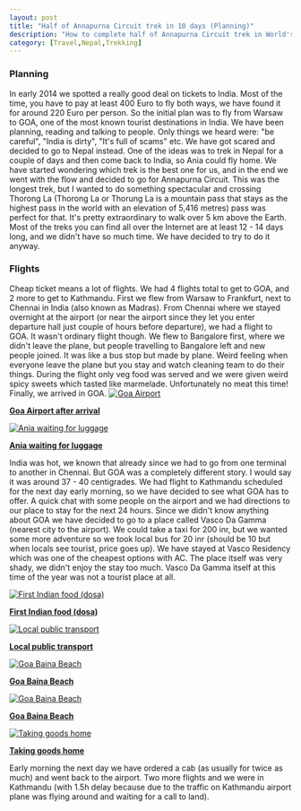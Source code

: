 ```yaml
---
layout: post
title: "Half of Annapurna Circuit trek in 10 days (Planning)"
description: "How to complete half of Annapurna Circuit trek in World's highest mountains in 10 days. Including crossing Thorong La pass, the highest tourist pass in the World."
category: [Travel,Nepal,Trekking]
--- 
```

<div id="content">
<h3>Planning</h3>
In early 2014 we spotted a really good deal on tickets to India. Most of the time, you have to pay at least 400 Euro to fly both ways, we have found it for around 220 Euro per person. So the initial plan was to fly from Warsaw to GOA, one of the most known tourist destinations in India. We have been planning, reading and talking to people. Only things we heard were: "be careful", "India is dirty", "It's full of scams" etc. We have got scared and decided to go to Nepal instead. One of the ideas was to trek in Nepal for a couple of days and then come back to India, so Ania could fly home. We have started wondering which trek is the best one for us, and in the end we went with the flow and decided to go for Annapurna Circuit. This was the longest trek, but I wanted to do something spectacular and crossing Thorong La (Thorong La or Thorung La is a mountain pass that stays as the highest pass in the world with an elevation of 5,416 metres) pass was perfect for that. It's pretty extraordinary to walk over 5 km above the Earth. Most of the treks you can find all over the Internet are at least 12 - 14 days long, and we didn't have so much time. We have decided to try to do it anyway. 

<h3>Flights</h3>
Cheap ticket means a lot of flights. We had 4 flights total to get to GOA, and 2 more to get to Kathmandu. First we flew from Warsaw to Frankfurt, next to Chennai in India (also known as Madras). From Chennai where we stayed overnight at the airport (or near the airport since they let you enter departure hall just couple of hours before departure), we had a flight to GOA. It wasn't ordinary flight though. We flew to Bangalore first, where we didn't leave the plane, but people travelling to Bangalore left and new people joined. It was like a bus stop but made by plane. Weird feeling when everyone leave the plane but you stay and watch cleaning team to do their things. During the flight only veg food was served and we were given weird spicy sweets which tasted like marmelade. Unfortunately no meat this time! Finally, we arrived in GOA.

<a data-gallery="goa" data-parent="#content" data-toggle="lightbox" href="/img/AnnapurnaCircuit/goaAirport.jpg" data-footer="Goa Airport after arrival">
    <img class="img-responsive center-block" src="/img/AnnapurnaCircuit/min.goaAirport.jpg" alt="Goa Airport" />
    <strong><p class="text-center">Goa Airport after arrival</p></strong>
</a>

<a data-gallery="goa" data-parent="#content" data-toggle="lightbox" href="/img/AnnapurnaCircuit/aniaWaitingForLuggage.jpg" data-footer="Ania waiting for luggage">
    <img class="img-responsive center-block" src="/img/AnnapurnaCircuit/min.aniaWaitingForLuggage.jpg" alt="Ania waiting for luggage" />
    <strong><p class="text-center">Ania waiting for luggage</p></strong>
</a>

India was hot, we known that already since we had to go from one terminal to another in Chennai. But GOA was a completely different story. I would say it was around 37 - 40 centigrades. We had flight to Kathmandu scheduled for the next day early morning, so we have decided to see what GOA has to offer. A quick chat with some people on the airport and we had directions to our place to stay for the next 24 hours. Since we didn't know anything about GOA we have decided to go to a place called Vasco Da Gamma (nearest city to the airport). We could take a taxi for 200 inr, but we wanted some more adventure so we took local bus for 20 inr (should be 10 but when locals see tourist, price goes up). We have stayed at Vasco Residency which was one of the cheapest options with AC. The place itself was very shady, we didn't enjoy the stay too much. Vasco Da Gamma itself at this time of the year was not a tourist place at all.

<a data-gallery="goa" data-parent="#content" data-toggle="lightbox" href="/img/AnnapurnaCircuit/firstDosa.jpg" data-footer="First Indian food (dosa)">
    <img class="img-responsive center-block" src="/img/AnnapurnaCircuit/min.firstDosa.jpg" alt="First Indian food (dosa)" />
    <strong><p class="text-center">First Indian food (dosa)</p></strong>
</a>

<a data-gallery="goa" data-parent="#content" data-toggle="lightbox" href="/img/AnnapurnaCircuit/localPublicTransport.jpg" data-footer="Local public transport">
    <img class="img-responsive center-block" src="/img/AnnapurnaCircuit/min.localPublicTransport.jpg" alt="Local public transport" />
    <strong><p class="text-center">Local public transport</p></strong>
</a>

<a data-gallery="goa" data-parent="#content" data-toggle="lightbox" href="/img/AnnapurnaCircuit/goaBeach1.jpg" data-footer="Goa Baina Beach">
    <img class="img-responsive center-block" src="/img/AnnapurnaCircuit/min.goaBeach1.jpg" alt="Goa Baina Beach" />
    <strong><p class="text-center">Goa Baina Beach</p></strong>
</a>

<a data-gallery="goa" data-parent data-toggle="lightbox" href="/img/AnnapurnaCircuit/goaBeach2.jpg" data-footer="Goa Baina Beach">
    <img class="img-responsive center-block" src="/img/AnnapurnaCircuit/min.goaBeach2.jpg" alt="Goa Baina Beach" />
    <strong><p class="text-center">Goa Baina Beach</p></strong>
</a>

<a data-gallery="goa" data-parent="#content" data-toggle="lightbox" href="/img/AnnapurnaCircuit/transportHome.jpg" data-footer="Taking goods home">
    <img class="img-responsive center-block" src="/img/AnnapurnaCircuit/min.transportHome.jpg" alt="Taking goods home" />
    <strong><p class="text-center">Taking goods home</p></strong>
</a>

Early morning the next day we have ordered a cab (as usually for twice as much) and went back to the airport. Two more flights and we were in Kathmandu (with 1.5h delay because due to the traffic on Kathmandu airport plane was flying around and waiting for a call to land). 
</div>
